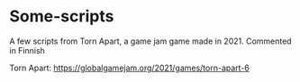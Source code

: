 # Some-scripts
A few scripts from Torn Apart, a game jam game made in 2021.
Commented in Finnish

Torn Apart: https://globalgamejam.org/2021/games/torn-apart-6

